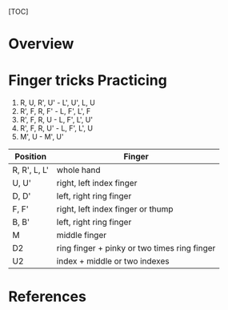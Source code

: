 [TOC]

# Overview

# Finger tricks Practicing

1. R, U, R', U' - L', U', L, U
2. R', F, R, F' - L, F', L', F
3. R', F, R, U - L, F', L', U'
4. R', F, R, U' - L, F', L', U
5. M', U - M', U'

| Position     | Finger                                       |
| -            | -                                            |
| R, R', L, L' | whole hand                                   |
| U, U'        | right, left index finger                     |
| D, D'        | left, right ring finger                      |
| F, F'        | right, left index finger or thump            |
| B, B'        | left, right ring finger                      |
| M            | middle finger                                |
| D2           | ring finger + pinky or two times ring finger |
| U2           | index + middle or two indexes                |

# References

[wiki]: https://en.wikipedia.org/wiki/Rubik%27s_Cube
